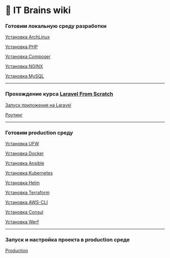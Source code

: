 # 📝 IT Brains wiki

### Готовим локальную среду разработки

[Установка ArchLinux](https://github.com/akimdi/wiki/blob/master/archlinux.md)

[Установка PHP](https://github.com/akimdi/wiki/blob/master/php.md)

[Установка Composer](https://github.com/akimdi/wiki/blob/master/composer.md)

[Установка NGINX](https://github.com/akimdi/wiki/blob/master/nginx.md)

[Установка MySQL](https://github.com/akimdi/wiki/blob/master/mysql.md)

---

### Прохождение курса [Laravel From Scratch](https://laracasts.com/series/laravel-6-from-scratch)

[Запуск приложения на Laravel](https://github.com/akimdi/wiki/blob/master/laravel.md)

[Роутинг]()

---

### Готовим production среду

[Установка UFW](https://github.com/akimdi/wiki/blob/master/ufw.md)

[Установка Docker](https://github.com/akimdi/wiki/blob/master/docker.md)

[Установка Ansible](https://github.com/akimdi/wiki/blob/master/ansible.md)

[Установка Kubernetes](https://github.com/akimdi/wiki/blob/master/kubernetes.md)

[Установка Helm](https://github.com/akimdi/wiki/blob/master/helm.md)

[Установка Terraform](https://github.com/akimdi/wiki/blob/master/terraform.md)

[Установка AWS-CLI](https://github.com/akimdi/wiki/blob/master/aws.md)

[Установка Consul](https://github.com/akimdi/wiki/blob/master/consul.md)

[Установка Werf](https://github.com/akimdi/wiki/blob/master/werf.md)

---

### Запуск и настройка проекта в production среде

[Production]()